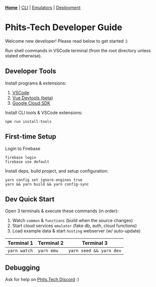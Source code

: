 **[Home](README.md)** | [CLI](admin/README.md) | [Emulators](docs/Emulators.md) | [Deployment](docs/Deployment.md)

# Phits-Tech Developer Guide

Welcome new developer! Please read below to get started :)

Run shell commands in VSCode terminal (from the root directory unless stated otherwise).

## Developer Tools

Install programs & extensions:

1. [VSCode](https://code.visualstudio.com/download)
2. [Vue Devtools (beta)](https://chrome.google.com/webstore/detail/vuejs-devtools/ljjemllljcmogpfapbkkighbhhppjdbg?hl=en)
3. [Google Cloud SDK](https://cloud.google.com/sdk)

Install CLI tools & VSCode extensions:

```
npm run install-tools
```

## First-time Setup

Login to Firebase

```
firebase login
firebase use default
```

Install deps, build project, and setup configuration:

```
yarn config set ignore-engines true
yarn && yarn build && yarn config-sync
```

## Dev Quick Start

Open 3 terminals & execute these commands (in order):

1. Watch `common` & `functions` (build when the source changes)
2. Start cloud services `emulator` (fake db, auth, cloud functions)
3. Load example data & start `hosting` webserver (w/ auto-update)

| Terminal 1   | Terminal 2 | Terminal 3              |
| ------------ | ---------- | ----------------------- |
| `yarn watch` | `yarn emu` | `yarn seed && yarn dev` |

## Debugging

Ask for help on [Phits.Tech Discord](https://discord.gg/4CHb53F) :)
